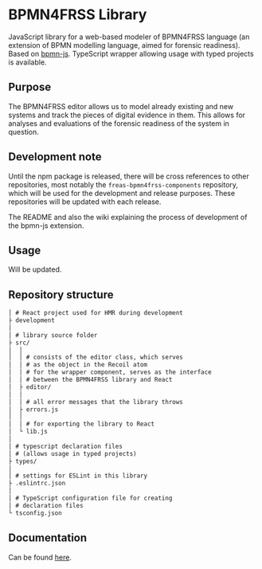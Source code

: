 # BPMN4FRSS Library

JavaScript library for a web-based modeler of BPMN4FRSS language (an extension of BPMN modelling language, aimed for forensic readiness). Based on [bpmn-js](https://github.com/bpmn-io/bpmn-js). TypeScript wrapper allowing usage with typed projects is available.

## Purpose

The BPMN4FRSS editor allows us to model already existing and new systems and track the pieces of digital evidence in them. This allows for analyses and evaluations of the forensic readiness of the system in question.

## Development note

Until the npm package is released, there will be cross references to other repositories, most notably the `freas-bpmn4frss-components` repository, which will be used for the development and release purposes. These repositories will be updated with each release.

The README and also the wiki explaining the process of development of the bpmn-js extension.

## Usage

Will be updated.

<!-- TODO: Update this section -->

## Repository structure

```txt
│ # React project used for HMR during development
├ development
│
│ # library source folder
├ src/
│  │
│  │ # consists of the editor class, which serves
│  │ # as the object in the Recoil atom
│  │ # for the wrapper component, serves as the interface
│  │ # between the BPMN4FRSS library and React
│  ├ editor/
│  │
│  │ # all error messages that the library throws
│  ├ errors.js
│  │
│  │ # for exporting the library to React
│  └ lib.js
│
│ # typescript declaration files
│ # (allows usage in typed projects)
├ types/
│
│ # settings for ESLint in this library
├ .eslintrc.json
│
│ # TypeScript configuration file for creating
│ # declaration files
└ tsconfig.json
```

## Documentation

Can be found [here]().
